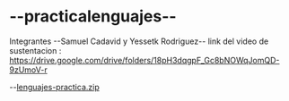 # --practicalenguajes--
Integrantes --Samuel Cadavid y Yessetk Rodriguez--
link del video de sustentacion : https://drive.google.com/drive/folders/18pH3dqgpF_Gc8bNOWqJomQD-9zUmoV-r



--[lenguajes-practica.zip](https://github.com/yessetkr21/practicalenguajes/files/13384626/lenguajes-practica.zip)
